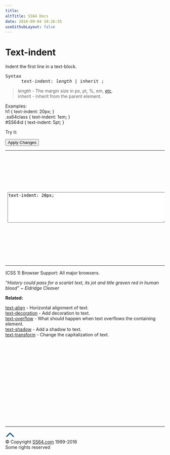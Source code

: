 ```yaml
---
title:
altTitle: SS64 Docs
date: 2016-09-04 19:26:55
useGithubLayout: false
---
```

<!-- #BeginLibraryItem "/Library/head_css.lbi" --><!-- #EndLibraryItem --><h1>Text-indent</h1>
<p>Indent the first line in a text-block.</p>
<pre>Syntax
      text-indent: <i>length</i> | inherit ;</pre>
<blockquote>
<p><i class="code">length </i>- The margin size  in<span class="code"> px, pt, %, em,</span> <a href="syntax-units.html">etc</a>.<br>
<span class="code">inherit</span> - inherit from the parent element.</p>
</blockquote>
<p>Examples:<br>
  <span class="code">h1 { text-indent: 20px;  }<br>
    .ss64class { text-indent: 1em; }</span><br>
    <span class="code">#SS64id { text-indent: 5pt;  }</span>    <br>
</p>
<p>Try it:</p><input type="button" onclick="ApplyStyle()" value="Apply Changes">
<table>
  <tbody><tr>
    <td><textarea name="tryit" id="trycode" cols="60" rows="6" onfocus="this.style.background='#fff';" onblur="this.style.background='#eee';" tabindex="1">text-indent: 20px;
</textarea></td>
    <td><div id="tryresult">A text indent applies to the first line in each paragraph. In pages with a large amount of text this can be a useful way to break up the page content but should be combined with appropriate line spacing.</div></td>
  </tr>
</tbody></table>
<p>(CSS 1) Browser Support:  All major browsers. </p>
<p class="quote"><i>“History could pass for a scarlet text, its jot and title graven red in human blood” ~ Eldridge Cleaver</i></p><p><b>Related:</b></p>
<p><a href="text-align.html">text-align</a> - Horizontal alignment of text.<br>
<a href="text-decoration.html">text-decoration</a> - Add decoration to text.<br>
<a href="text-overflow.html">text-overflow</a> - What should happen when text overflows the containing element.<br>
<a href="text-shadow.html">text-shadow</a> - Add a shadow to text.<br>
<a href="text-transform.html">text-transform</a> - Change the capitalization of text.</p><!-- #BeginLibraryItem "/Library/foot_css.lbi" --><p>
<!-- CSS -->
<ins class="adsbygoogle" style="display:inline-block;width:300px;height:250px" data-ad-client="ca-pub-6140977852749469" data-ad-slot="2739097502"></ins>
<script>
(adsbygoogle = window.adsbygoogle || []).push({});
</script></p>
<hr>
<div id="bl" class="footer"><a href="text-indent.html#"><img src="../images/top.png" width="30" height="22" alt="Back to the Top"></a></div>
<div id="br" class="footer, tagline">© Copyright <a href="http://ss64.com/">SS64.com</a> 1999-2016<br>
Some rights reserved</div><!-- #EndLibraryItem -->

